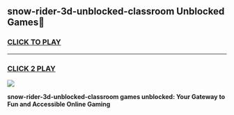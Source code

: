 
## snow-rider-3d-unblocked-classroom Unblocked Games👋
<h3>
<a href="https://news.freeplayer.one?title=snow-rider-3d-unblocked-classroom&ref=16F">CLICK TO PLAY</a></h3>
<hr>

<h3>
<a href="https://news.freeplayer.one?title=snow-rider-3d-unblocked-classroom&ref=16F">CLICK 2 PLAY</a>
  
</h3>

<a href="https://news.freeplayer.one?title=snow-rider-3d-unblocked-classroom&ref=16F/"><img src="https://clearcache.store/games.png"></a>


**snow-rider-3d-unblocked-classroom games unblocked: Your Gateway to Fun and Accessible Online Gaming**
